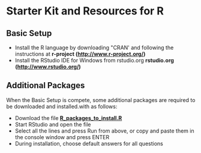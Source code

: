 # Starter Kit and Resources for R

## Basic Setup

- Install the R language by downloading "CRAN' and following the instructions at **r-project (http://www.r-project.org/)**
- Install the RStudio IDE for Windows from rstudio.org **rstudio.org (http://www.rstudio.org/)**

## Additional Packages

When the Basic Setup is compete, some additional packages are required to be downloaded and installed.with as follows:

-	Download the file **[R_packages_to_install.R](https://github.com/codehub-learn/development-environment-setup/blob/main/R_packages_to_install.R.R)**
-	Start RStudio and open the file
-	Select all the lines and press Run from above, or copy and paste them in the console window and press ENTER
-	During installation, choose default answers for all questions

